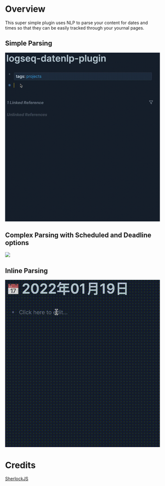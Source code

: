 # Overview

This super simple plugin uses NLP to parse your content for dates and times so that they can be easily tracked through your yournal pages.

## Simple Parsing

![](/screenshots/demo.gif)

## Complex Parsing with Scheduled and Deadline options

![](/screenshots/demo2.gif)

## Inline Parsing

![](/screenshots/demo3.gif)

# Credits

[SherlockJS](https://github.com/neilgupta/Sherlock)
